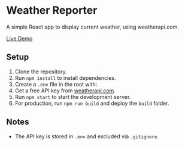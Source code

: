 # Weather Reporter

A simple React app to display current weather, using weatherapi.com.

[Live Demo](https://www.weather.digitalpartner.ae/)

## Setup
1. Clone the repository.
2. Run `npm install` to install dependencies.
3. Create a `.env` file in the root with:
4. Get a free API key from [weatherapi.com](https://www.weatherapi.com/).
5. Run `npm start` to start the development server.
6. For production, run `npm run build` and deploy the `build` folder.

## Notes
- The API key is stored in `.env` and excluded via `.gitignore`.